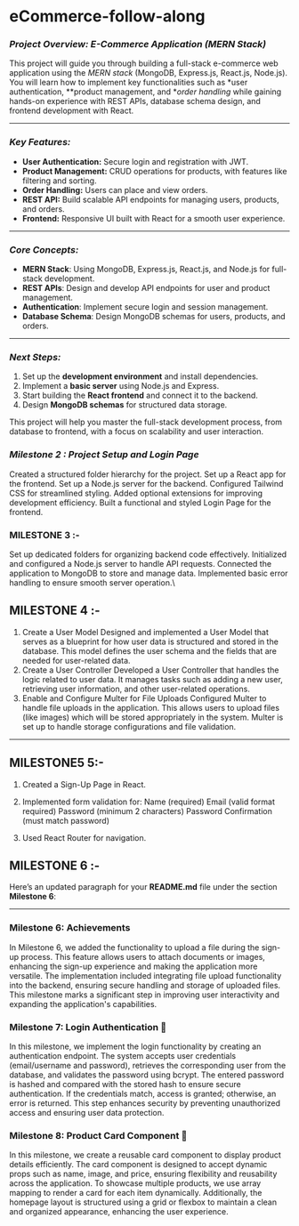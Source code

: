 # eCommerce-follow-along
### *Project Overview: E-Commerce Application (MERN Stack)*

This project will guide you through building a full-stack e-commerce web application using the *MERN stack* (MongoDB, Express.js, React.js, Node.js). You will learn how to implement key functionalities such as *user authentication, **product management, and **order handling* while gaining hands-on experience with REST APIs, database schema design, and frontend development with React.

---

### *Key Features:*
- **User Authentication:** Secure login and registration with JWT.
- **Product Management:** CRUD operations for products, with features like filtering and sorting.
- **Order Handling:** Users can place and view orders.
- **REST API:** Build scalable API endpoints for managing users, products, and orders.
- **Frontend:** Responsive UI built with React for a smooth user experience.

---

### *Core Concepts:*
- **MERN Stack**: Using MongoDB, Express.js, React.js, and Node.js for full-stack development.
- **REST APIs**: Design and develop API endpoints for user and product management.
- **Authentication**: Implement secure login and session management.
- **Database Schema**: Design MongoDB schemas for users, products, and orders.

---

### *Next Steps:*
1. Set up the **development environment** and install dependencies.
2. Implement a **basic server** using Node.js and Express.
3. Start building the **React frontend** and connect it to the backend.
4. Design **MongoDB schemas** for structured data storage.

This project will help you master the full-stack development process, from database to frontend, with a focus on scalability and user interaction.

### *Milestone 2 : Project Setup and Login Page*
Created a structured folder hierarchy for the project.
Set up a React app for the frontend.
Set up a Node.js server for the backend.
Configured Tailwind CSS for streamlined styling.
Added optional extensions for improving development efficiency.
Built a functional and styled Login Page for the frontend.

### MILESTONE 3 :-

Set up dedicated folders for organizing backend code effectively.
Initialized and configured a Node.js server to handle API requests.
Connected the application to MongoDB to store and manage data.
Implemented basic error handling to ensure smooth server operation.\

## MILESTONE 4 :-
1. Create a User Model
Designed and implemented a User Model that serves as a blueprint for how user data is structured and stored in the database. This model defines the user schema and the fields that are needed for user-related data.
2. Create a User Controller
Developed a User Controller that handles the logic related to user data. It manages tasks such as adding a new user, retrieving user information, and other user-related operations.
3. Enable and Configure Multer for File Uploads
Configured Multer to handle file uploads in the application. This allows users to upload files (like images) which will be stored appropriately in the system. Multer is set up to handle storage configurations and file validation.

---
## MILESTONE5 5:-
1. Created a Sign-Up Page in React.
2. Implemented form validation for:
      Name (required)
      Email (valid format required)
      Password (minimum 2 characters)
      Password Confirmation (must match password)

4. Used React Router for navigation.

## MILESTONE 6 :-
Here’s an updated paragraph for your **README.md** file under the section **Milestone 6**:

---

### Milestone 6: Achievements

In Milestone 6, we added the functionality to upload a file during the sign-up process. This feature allows users to attach documents or images, enhancing the sign-up experience and making the application more versatile. The implementation included integrating file upload functionality into the backend, ensuring secure handling and storage of uploaded files. This milestone marks a significant step in improving user interactivity and expanding the application's capabilities.

### Milestone 7: Login Authentication 📝  

In this milestone, we implement the login functionality by creating an authentication endpoint. The system accepts user credentials (email/username and password), retrieves the corresponding user from the database, and validates the password using bcrypt. The entered password is hashed and compared with the stored hash to ensure secure authentication. If the credentials match, access is granted; otherwise, an error is returned. This step enhances security by preventing unauthorized access and ensuring user data protection.

### Milestone 8: Product Card Component 📝  

In this milestone, we create a reusable card component to display product details efficiently. The card component is designed to accept dynamic props such as name, image, and price, ensuring flexibility and reusability across the application. To showcase multiple products, we use array mapping to render a card for each item dynamically. Additionally, the homepage layout is structured using a grid or flexbox to maintain a clean and organized appearance, enhancing the user experience.